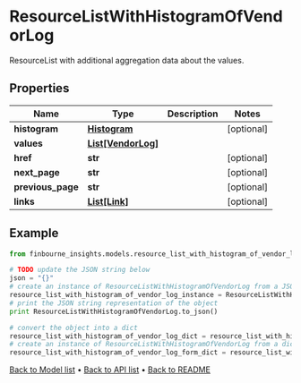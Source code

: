# ResourceListWithHistogramOfVendorLog

ResourceList with additional aggregation data about the values.

## Properties
Name | Type | Description | Notes
------------ | ------------- | ------------- | -------------
**histogram** | [**Histogram**](Histogram.md) |  | [optional] 
**values** | [**List[VendorLog]**](VendorLog.md) |  | 
**href** | **str** |  | [optional] 
**next_page** | **str** |  | [optional] 
**previous_page** | **str** |  | [optional] 
**links** | [**List[Link]**](Link.md) |  | [optional] 

## Example

```python
from finbourne_insights.models.resource_list_with_histogram_of_vendor_log import ResourceListWithHistogramOfVendorLog

# TODO update the JSON string below
json = "{}"
# create an instance of ResourceListWithHistogramOfVendorLog from a JSON string
resource_list_with_histogram_of_vendor_log_instance = ResourceListWithHistogramOfVendorLog.from_json(json)
# print the JSON string representation of the object
print ResourceListWithHistogramOfVendorLog.to_json()

# convert the object into a dict
resource_list_with_histogram_of_vendor_log_dict = resource_list_with_histogram_of_vendor_log_instance.to_dict()
# create an instance of ResourceListWithHistogramOfVendorLog from a dict
resource_list_with_histogram_of_vendor_log_form_dict = resource_list_with_histogram_of_vendor_log.from_dict(resource_list_with_histogram_of_vendor_log_dict)
```
[Back to Model list](../README.md#documentation-for-models) &#8226; [Back to API list](../README.md#documentation-for-api-endpoints) &#8226; [Back to README](../README.md)


